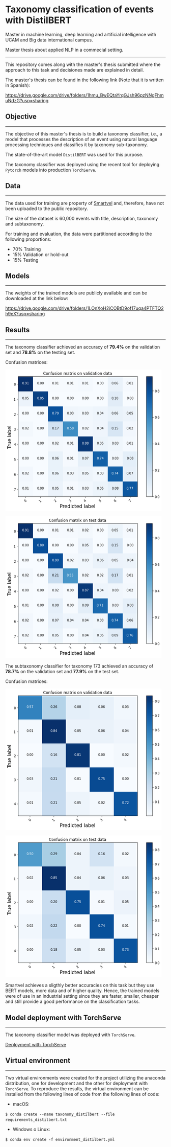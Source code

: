 # Taxonomy classification of events with DistilBERT
Master in machine learning, deep learning and artificial intelligence with UCAM and Big data international campus.

Master thesis about applied NLP in a commecial setting.
_____

This repository comes along with the master's thesis submitted where the approach to this task and decisiones made are explained in detail.

The master's thesis can be found in the following link (Note that it is written in Spanish):

https://drive.google.com/drive/folders/1hmu_BwEQtaYrqGJsh96pzNNgFhmuNdzG?usp=sharing

## Objective
_______
The objective of this master's thesis is to build a taxonomy classifier, i.e., a model that processes the description of an event using natural language processing techniques and classifies it by taxonomy sub-taxonomy.

The state-of-the-art model `DistilBERT` was used for this purpose.

The taxonomy classifier was deployed using the recent tool for deploying `Pytorch` models into production `TorchServe`.

## Data
_______
The data used for training are property of [Smartvel](https://www.smartvel.com) and, therefore, have not been uploaded to the public repository.

The size of the dataset is 60,000 events with title, description, taxonomy and subtaxonomy.

For training and evaluation, the data were partitioned according to the following proportions:

- 70% Training
- 15% Validation or hold-out
- 15% Testing


## Models
________
The weights of the trained models are publicly available and can be downloaded at the link below:

https://drive.google.com/drive/folders/1LOnXoH2iCOBtD9of17uqa4PTFTQ2h9eX?usp=sharing

## Results
_________

The taxonomy classifier achieved an accuracy of **79.4%** on the validation set and **78.8%** on the testing set.

Confusion matrices:

![image](img/confusion_matrix_taxonomy_val.png)

![image](img/confusion_matrix_taxonomy.png)

The subtaxonomy classifier for taxonomy 173 achieved an accuracy of **78.7%** on the validation set and **77.9%** on the test set.

Confusion matrices:

![image](img/confusion_matrix_subtaxonomy_val.png)

![image](img/confusion_matrix_subtaxonomy.png)

Smartvel achieves a sligthly better accuracies on this task but they use BERT models, more data and of higher quality. Hence, the trained models were of use in an industrial setting since they are faster, smaller, cheaper and still provide a good performance on the classification tasks.

## Model deployment with TorchServe
_________

The taxonomy classifier model was deployed with `TorchServe`.

[Deployment with TorchServe](TorchServe/)

## Virtual environment
_______

Two virtual environments were created for the project utilizing the anaconda distribution, one for development and the other for deployment with `TorchServe`. To reproduce the results, the virtual environment can be installed from the following lines of code from the following lines of code:

- macOS:

`$ conda create --name taxonomy_distilbert --file requirements_distilbert.txt`

- Windows o Linux:

`$ conda env create -f environment_distilbert.yml`